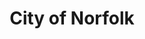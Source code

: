 ---
title: City of Norfolk
state: Virginia
description: The data is supplied by the City of Norfolk.
logo: https://upload.wikimedia.org/wikipedia/commons/thumb/8/88/Seal_of_Norfolk%2C_Virginia.png/200px-Seal_of_Norfolk%2C_Virginia.png
---